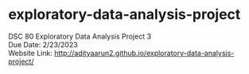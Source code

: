 # exploratory-data-analysis-project
DSC 80 Exploratory Data Analysis Project 3\
Due Date: 2/23/2023\
Website Link: http://adityaarun2.github.io/exploratory-data-analysis-project/
